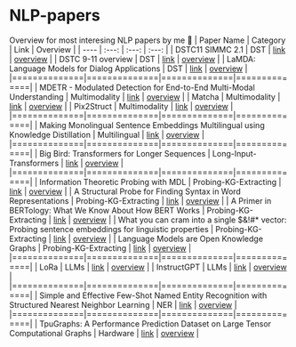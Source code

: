 # NLP-papers
Overview for most interesing NLP papers by me :taco: 
| Paper Name  | Category | Link | Overview |
| ---- | :---: | :---: | :---: |
| DSTC11 SIMMC 2.1 | DST | [link](https://dstc11.dstc.community/tracks)  |  [overview](https://github.com/SanzharMrz/NLP-papers/blob/main/DST/DSTC11_SIMMC2.1.pdf) |
| DSTC 9-11 overview | DST | [link](https://dstc10.dstc.community/tracks)  |  [overview](https://github.com/SanzharMrz/NLP-papers/blob/main/DST/DSTC_9-10.pdf) |
| LaMDA: Language Models for Dialog Applications | DST | [link](https://arxiv.org/pdf/2007.14062.pdf)  | [overview](https://github.com/SanzharMrz/NLP-papers/blob/main/DST/LaMDA_%20Language%20Models%20for%20Dialog%20Applications.pdf) |
|==============|==============|==============|==============|
| MDETR - Modulated Detection for End-to-End Multi-Modal Understanding | Multimodality | [link](https://arxiv.org/abs/2104.12763)  |  [overview](https://github.com/SanzharMrz/NLP-papers/blob/main/Multimodality/MDETR%20-%20Modulated%20Detection%20for%20End-to-End%20Multi-Modal%20Understanding.md) |
| Matcha | Multimodality | [link](https://arxiv.org/abs/2212.09662)  |  [overview](https://github.com/SanzharMrz/NLP-papers/blob/main/Multimodality/Matcha.md) |
| Pix2Struct | Multimodality | [link](https://arxiv.org/abs/2210.03347)  |  [overview](https://github.com/SanzharMrz/NLP-papers/blob/main/Multimodality/Pix2Struct.md) |
|==============|==============|==============|==============|
| Making Monolingual Sentence Embeddings Multilingual using Knowledge Distillation | Multilingual | [link](https://arxiv.org/abs/2004.09813)  | [overview](https://github.com/SanzharMrz/NLP-papers/blob/main/Multilingual/Making%20Monolingual%20Sentence%20Embeddings%20Multilingual%20using%20Knowledge%20Distillation.md) |
|==============|==============|==============|==============|
| Big Bird: Transformers for Longer Sequences | Long-Input-Transformers | [link](https://arxiv.org/pdf/2007.14062.pdf)  | [overview](https://github.com/SanzharMrz/NLP-papers/blob/main/Long-Input-Transformers/Big%20Bird:%20Transformers%20for%20Longer%20Sequences.md) |
|==============|==============|==============|==============|
| Information Theoretic Probing with MDL | Probing-KG-Extracting | [link](https://arxiv.org/pdf/2003.12298.pdf) | [overview](https://github.com/SanzharMrz/NLP-papers/blob/main/Probing-KG-Extracting/Information-Theoretic-Probing-with-MDL.md) |
| A Structural Probe for Finding Syntax in Word Representations | Probing-KG-Extracting | [link](https://nlp.stanford.edu/pubs/hewitt2019structural.pdf) | [overview](https://github.com/SanzharMrz/NLP-papers/blob/main/Probing-KG-Extracting/A-Structural-Probe-for-Finding-Syntax-in-Word-Representations.md) |
| A Primer in BERTology: What We Know About How BERT Works | Probing-KG-Extracting | [link](https://arxiv.org/pdf/2002.12327.pdf) | [overview](https://github.com/SanzharMrz/NLP-papers/blob/main/Probing-KG-Extracting/Bertology.md) |
| What you can cram into a single $&!#* vector: Probing sentence embeddings for linguistic properties | Probing-KG-Extracting | [link](https://aclanthology.org/P18-1198.pdf) | [overview](https://github.com/SanzharMrz/NLP-papers/blob/main/Probing-KG-Extracting/Probing-sentence-embeddings-for-linguistic-properties.md) |
| Language Models are Open Knowledge Graphs | Probing-KG-Extracting | [link](https://arxiv.org/pdf/2010.11967.pdf) | [overview](https://github.com/SanzharMrz/NLP-papers/blob/main/Probing-KG-Extracting/Language-Models-are-Open-Knowledge-Graphs.md) |
|==============|==============|==============|==============|
| LoRa | LLMs | [link](https://arxiv.org/abs/2106.09685) | [overview](https://github.com/SanzharMrz/NLP-papers/blob/main/LLMs/LoRA.md) |
| InstructGPT | LLMs | [link](https://arxiv.org/abs/2203.02155) | [overview](https://github.com/SanzharMrz/NLP-papers/blob/main/LLMs/InstructGPT.md) |
|==============|==============|==============|==============|
| Simple and Effective Few-Shot Named Entity Recognition with Structured Nearest Neighbor Learning | NER | [link](https://aclanthology.org/2020.emnlp-main.516.pdf) | [overview](https://github.com/SanzharMrz/NLP-papers/blob/main/NER/Simple%20and%20Effective%20Few-Shot%20Named%20Entity%20Recognition%20with%20Structured%20Nearest%20Neighbor%20Learning.md) |
|==============|==============|==============|==============|
| TpuGraphs: A Performance Prediction Dataset on Large Tensor Computational Graphs | Hardware | [link](https://arxiv.org/abs/2308.13490) | [overview](https://github.com/SanzharMrz/NLP-papers/blob/main/Hardware/TpuGraphs%3A%20A%20Performance%20Prediction%20Dataset%20on%20Large%20Tensor%20Computational%20Graphs.md) |
